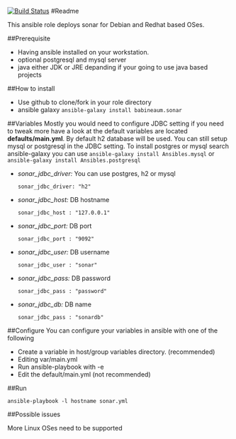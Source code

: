 [![Build Status](https://travis-ci.org/babineaum/ansible-sonar.svg?branch=master)](https://travis-ci.org/babineaum/ansible-sonar)
#Readme

This ansible role deploys sonar for Debian and Redhat based OSes.

##Prerequisite
* Having ansible installed on your workstation. 
* optional postgresql and mysql server
* java either JDK or JRE depanding if your going to use java based projects

##How to install
* Use github to clone/fork in your role directory
* ansible galaxy ```ansible-galaxy install babineaum.sonar```

##Variables 
  Mostly you would need to configure JDBC setting if you need to tweak more have a look at the default variables are located **defaults/main.yml**. By default h2 database will be used. You can still setup mysql or postgresql in the JDBC setting. 
  To install postgres or mysql search ansible-galaxy you can use ```ansible-galaxy install Ansibles.mysql``` or ```ansible-galaxy install Ansibles.postgresql``` 

  - *sonar_jdbc_driver:*  You can use postgres, h2 or mysql

    ```sonar_jdbc_driver: "h2"```

  - *sonar_jdbc_host:* DB hostname

    ```sonar_jdbc_host : "127.0.0.1"```
  
  - *sonar_jdbc_port:* DB port

    ```sonar_jdbc_port : "9092"```
  
  - *sonar_jdbc_user:* DB username 

    ```sonar_jdbc_user : "sonar"```

  - *sonar_jdbc_pass:* DB password 

    ```sonar_jdbc_pass : "password"```

  - *sonar_jdbc_db:* DB name

    ```sonar_jdbc_pass : "sonardb"```


##Configure
You can configure your variables in ansible with one of the following

 * Create a variable in host/group variables directory. (recommended)
 * Editing var/main.yml
 * Run ansible-playbook with -e
 * Edit the default/main.yml (not recommended)

##Run
    
  ```ansible-playbook -l hostname sonar.yml```

##Possible issues

  More Linux OSes need to be supported
